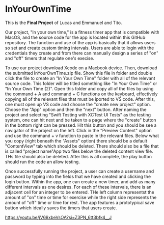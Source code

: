 # InYourOwnTime

This is the **Final Project** of Lucas and Emmanuel and Tito.

Our project, "In your own time," is a fitness timer app that is compatible with MacOS, and the source code for the app is located within this GitHub repository. The function and use of the app is basically that it allows users so set and create custom timing intervals. Users are able to login with the credentials they create and from there can manually design a series of "on" and "off" timers that regulate one's execise.

To use our project download Xcode on a Macbook device. Then, download the submitted InYourOwnTime.zip file. Show this file in folder and double click the file to create an "In Your Own Time" folder with all of the relevant source code. This folder will be titled something like "In Your Own Time" or "In Your Own Time (2)". Open this folder and copy all of the files by using the command + A and command + C functions on the keyboard, effectively copying all of the relevant files that must be iported to VS code. After this, one must open up VS code and choose the "create new project" option. Choose the "App" option and then the "next" button. After naming the project and selecting "Swift Testing with XCTest UI Tests" as the testing system, one can hit next and be taken to a page where the "create" button in the bottom right can be pressed. Hit this button and you should be see a navigator of the project on the left. Click in the "Preview Content" option and use the command + v function to paste in the relevant files. Below what you copy (right beneath the "Assets" option) there should be a default "ContentView" tab which should be deleted. There should also be a file that is called "project name"App two files below the deleted content view file. THs file should also be deleted. After this is all complete, the play button should run the code an allow testing. 

Once successfully running the project, a user can create a username and password by typing into the fields that we have created and clicking the login button. Within the app, one can create a new timer, and add as many different intervals as one desires. For each of these intervals, there is an adjacent cell for an integer to be entered. THe left column representst the amount of "on" time or time for exercise while the right side represents the amount of "off" time or time for rest. The app features a prototypical save button which ideally saves the timers that users create. 

https://youtu.be/jV69xbeVsOA?si=Z3PN_6tt3bfk4__J

